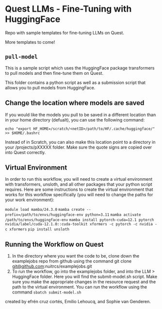 # Quest LLMs - Fine-Tuning with HuggingFace

Repo with sample templates for fine-tuning  LLMs on Quest.

More templates to come!

## `pull-model`
This is a sample script which uses the HuggingFace package transformers to pull models and then fine-tune them on Quest.

This folder contains a python script as well as a submission script that allows you to pull models from HuggingFace.

## Change the location where models are saved
If you would like the models you pull to be saved in a different location than in your home directory (defualt), you can use the following command:

`echo "export HF_HOME=/scratch/<netID>/path/to/HF/.cache/huggingface/" >> $HOME/.bashrc`

Instead of in Scratch, you can also make this location point to a directory in your /projects/pXXXXX folder. Make sure the quote signs are copied over into Quest correctly.

## Virtual Environment
In order to run this workflow, you will need to create a virtual environment with transformers, unsloth, and all other packages that your python script requires. Here are some instructions to create the virtual environment that works for this workflow specifically (you will need to change the paths for your work environment):

`module load mamba/24.3.0`
`mamba create --prefix=/path/to/envs/huggingface-env python=3.11`
`mamba activate /path/to/envs/huggingface-env`
`mamba install pytorch-cuda=12.1 pytorch nvidia/label/cuda-12.1.0::cuda-toolkit xformers -c pytorch -c nvidia -c xformers`
`pip install unsloth` 


## Running the Workflow on Quest
1. In the directory where you want the code to be, clone down the examplejobs repo from github using the command
git clone git@github.com:nuitrcs/examplejobs.git
2. To run the workflow, go into the examplejobs folder, and into the LLM > HuggingFace folder. Here you will find the submit-model.sh script. Make sure you make the appropriate changes in the resource request and the path to the virtual environment. You can run the workflow using the command
`sbatch submit-model.sh` 

created by efrén cruz cortés, Emilio Lehoucq, and Sophie van Genderen.
